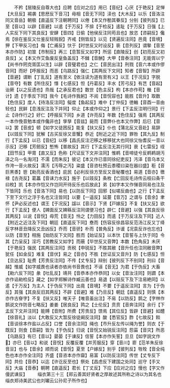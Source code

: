 <!-- { "loadSidebar": true } -->
　　不矜【居陵反自尊大也】应聘【应对之应】用已【音纪】心厌【于艳反】足惮【大旦反】裼袭【思厯反下音习】毋相【音无下同】渎也【大木反】以乐【音洛注同又音岳】朝极【直遥反下注朝聘同】以倦【本又作勌其眷反】分别【彼列反】巳至【音以】以辟【音避】以逺【于万反】不揜【于检反】逺耻【于万反】日强【上人实反下同下其良反】安肆【音四】日偷【他侯反注同苟且也】放恣【咨嗣反】儳焉【徐在鉴反又仕鉴反轻贱貎】齐戒【侧皆反】以见【贤遍反注同】邑竟【音境】狎【下甲反习也】侮【亡甫反】忕于【时世反又时设反】亵【息列反】谓摰【音至本亦作防】初筮【市制反】再三【息暂反又如字】所惩【直陵反】创【初亮反又初良反】乂【本又作艾鱼废反皇鱼盖反】不雠【音酬】大甲【音泰注同】无能胥以宁【尚书作罔克胥匡以生】以辟【音璧君也】之仁【音民出注】刑戮【音六本或作僇音同】而好【呼报反】而恶【乌路反】强仁【其两反下文同】知者【音智】所辟【音避】谓断【丁乱反】道有至义【依注读为道有至有义】以王【于况反】字脱【音夺】有数【所住反】憯【七感反】怛【丹葛反】丰水【芳弓反】有芑【音起】诒厥【以之反遗也】烝哉【之承反君也】数世【色主反】枸【本亦作苟】檵【音计】遗【于季反下同】我今【毛诗作我躬】不阅【音恱容也】能胜【音升】取数【色住反】度人【待洛反注同】儗度【鱼起反】难中【丁仲反】徳輶【音酉一音由轻也】民鲜【息浅反注及下并同】仰止【本或作仰之】景行【下孟反注明行同】行止【诗作行之】好仁【呼报反下同】乡道【许亮反】年数【色住反】强焉【其两反一本作俛音勉本或作儳非也】孳孳【音兹】毙而【音弊仆也本又作弊】后巳【音以】罢【音皮】顿【如字又徒困反】能复【扶又反】仆也【蒲北反又音赴】易辞【以豉反下同】犹解【古买反徐又音蟹】恭近【附近之近下同】罪咎【其九反】制行【下孟反】以已【音纪】以移【昌氏反注汜移之移移犹大也同徐又怡耆反一音以示反】汜移【芳劒反】慙怖【普故反】其行【下孟反注无其行同】衰【七雷反】绖【田节反】甲胄【直又反】色称【尺证反下文并注同】惟鹈【音啼徒兮反鹈鹈胡汚泽之乌一名淘河】不濡【而朱反】彼记【本又作已音同徐纪吏反】汚泽【音乌本又作洿一音火故反】濡汚【汚辱之汚】粢盛【音咨杜预云黍稷曰粢在器曰盛】秬【音巨黑黍】鬯【勑亮反香酒也】庇民【必利反徐方至反又音秘覆也】易道【音亦】徼禄【古尧反】葛藟【音诔力水反】施于【以豉反】条枚【亡回反毛诗传云枝曰条干曰枚】凯【本亦作恺又作岂同开待反乐也后放此】弟【如字本又作悌音同易也注及下皆同】乐也【音洛下同】易也【以防反下同】回邪【似嗟反曲也】之行【下孟反下至下文行之浮于名也又注皆同】以要【一遥反】延蔓【音万】之谓与【音余】聿怀【尹必反述也】谓王【于况反】諡以【音示】下贤【戸嫁反】不复【扶又反】欲行【下孟反】便人【婢面反又婢緜反注同谓便习也】辟仁【音避】以强【其良反徐其两反】以说【音恱】毋荒【音无】怜之【力田反】而逺【于万反注及下同】近人【附近之近注及下同】朝廷【直遥反下同】憃而【伤容反徐昌容反范汤江反又丁绛反字林音丑降反又丑凶反】乔而【音骄】朴而【普角反】诈谖【况袁反诈也忘也】以防【音至】相施【始防反下文同】胜而【始证反】以本忕【音誓与上忕于同】令其【力呈反】淫巧【苦教反又如字】而蔽【毕世反又音弊】本数【色角反】未厌【于艳反】强民【其两反注同】贡税【申锐反】不胜其敝【音升任也注同敝音弊】犹任【如金反】难复【音伏】易之【音亦】不胜【世证反又音升】防【七感反】怛【旦达反】耻费【芳贵反注同】不传【丈专反】辩别【彼列反下不别同】刑曰【音越】惟威【如字威畏也读者亦依尚书音畏也】不诬【音无】为君【于伪反】大畜【勑六反下同】彖【吐乱反】靖共【音恭本亦作恭同】以女【音汝注同】则讇【本亦作谄勑检反】藏之【如字郑解诗作臧云善也】易退【以豉反下及下注易絶同】以逺【于万反】为主人【于伪反下同】出竟【音境】不要【于遥反注同】言为【于伪反】其强【其良反旧其两反】不辟【音避】难【乃旦反】朝廷【直遥反】则慎【本亦作古眘字】不复【扶又反】唯天子【唯音虽出注】不易【以防反】鹊之【字林作鹊说文作防音七略反】姜姜【居良反】鹑之【士伦反】贲贲【音奔注同】余行【下孟反下文并注同】能赙【音附】所费【芳贵反】馈焉【其位反】皆辟【音避】如醴【徐音礼】淡以【大敢反又大暂反徐徒阚反注同】酸【悉官反】酢【七故反】餤【音谈徐本作盐以占反】口誉【音余注同】绳也【市升反左传以绳为誉】则衣【于既反】则食【音嗣】皆为【于伪反】归说【音恱又始锐反注同】怨菑【音灾】所恶【乌路反】有巳【音以】晏晏【于谏反】信誓【本亦作矢誓】旦旦【如字説文作】亦巳【音以】和说【音恱】反覆反覆【并芳服反】穿【音川】窬【范羊朱反徐音豆】也与【音余】顺而说【音恱】夏至【户嫁反】别乎【彼列反】牲牷【音全纯色也本亦作全注同】齐盛【音咨本亦作齍】易富【以防反注同】传世【丈专反下同】共俭【音恭】以迄【许讫反至也】祭处【昌虑反下建国之处同】巡守【手又反】大庙【音泰】朝聘【直遥反】君长【丁丈反】下应【应对之应】慢也【字又作僈武谏反】
　　缁衣第三十三【郑云善其好贤者之厚故述其所称之诗以为其名也缁衣郑诗美武公也刘瓛云公孙尼子所作也】
